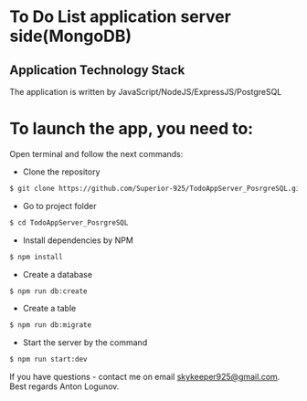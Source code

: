 # To Do List application server side(MongoDB)

## Application Technology Stack

The application is written by JavaScript/NodeJS/ExpressJS/PostgreSQL

# To launch the app, you need to:

Open terminal and follow the next commands:
 
 - Clone the repository

  ```sh
$ git clone https://github.com/Superior-925/TodoAppServer_PosrgreSQL.git
 ```

- Go to project folder

```sh
$ cd TodoAppServer_PosrgreSQL
 ```

- Install dependencies by NPM

 ```sh
$ npm install
```

 - Create a database

```sh
$ npm run db:create
 ```

- Create a table

```sh
$ npm run db:migrate
 ```

 - Start the server by the command

 ```sh
$ npm run start:dev
```

If you have questions - contact me on email skykeeper925@gmail.com.
Best regards Anton Logunov.
